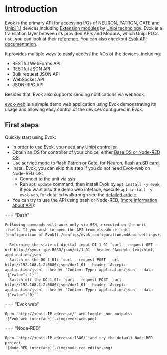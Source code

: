 # Introduction

Evok is the primary API for accessing I/Os of [NEURON], [PATRON], [GATE] and [Unipi 1.1] devices including [Extension modules] by [Unipi technology]. Evok is a translation layer between its provided APIs and Modbus, which Unipi PLCs use, you can look at their [reference](https://kb.unipi.technology/en:sw:02-apis:02-modbus-tcp). You can also checkout [Evok API documentation](https://unipitechnology.stoplight.io/docs/evok).

It provides multiple ways to easily access the I/Os of the devices, including:

- RESTful WebForms API
- RESTful JSON API
- Bulk request JSON API
- WebSocket API
- JSON-RPC API

Besides that, Evok also supports sending notifications via webhook.

[evok-web](https://github.com/UniPiTechnology/evok-web-jq) is a simple demo web application using Evok demonstrating its usage and allowing easy control of the devices configured in Evok.

## First steps

Quickly start using Evok:

- In order to use Evok, you need any [Unipi controller](https://www.unipi.technology/shop/).
- Obtain an OS for controller of your choice, either [Base OS or Node-RED OS](https://kb.unipi.technology/en:files:software:os-images:00-start).
- Use service mode to flash [Patron](https://kb.unipi.technology/en:hw:007-patron:service-mode) or [Gate](https://kb.unipi.technology/en:hw:025-gate:service-mode), for Neuron, [flash an SD card](https://kb.unipi.technology/en:hw:02-neuron:image).
- Install Evok, you can skip this step if you do not need Evok-web on Node-RED OS:
    - Connect to the unit via [ssh](https://kb.unipi.technology/en:automation:unipi-ssh-connect-hidden#selecting_a_suitable_communication_software)
    - Run `apt update` command, then install Evok by `apt install -y evok`, if you want also the demo web inteface, execute `apt install -y evok-web`, for detailed walktrough see the [detailed article](./installation.md).
- You can try to use the API using bash or Node-RED, ([more information about API](./apis.md)):

=== "Bash"

    Following commands will work only via SSH, executed on the unit itself. If you wish to open the API from elsewhere, edit [configuration of Evok](./configs/evok_configuration.md#api-settings).

    - Returning the state of digital input DI 1_01 `curl --request GET --url http://<your-ip>:8080/json/di/1_01 --header 'Accept: text/html, application/json'`
    - Switch on the DO 1_01: `curl --request POST --url http://192.168.1.2:8080/json/do/1_01 --header 'Accept: application/json' --header 'Content-Type: application/json' --data '{"value": 1}'`
    - Switch off the DO 1_01: `curl --request POST --url http://192.168.1.2:8080/json/do/1_01 --header 'Accept: application/json' --header 'Content-Type: application/json' --data '{"value": 0}'`

=== "Evok web"

    Open `http://<unit-IP-adrress>/` and toggle some outputs:
    ![Evok-web interface](./img/evok-web.png)

=== "Node-RED"

    Open `http://<unit-IP-adrress>:1880/` and try the default Node-RED project.
    ![Node-RED interface](./img/node-red-editor.png)

[NEURON]:https://www.unipi.technology/products/unipi-neuron-3?categoryId=2
[PATRON]:https://www.unipi.technology/products/unipi-patron-374
[GATE]:https://www.unipi.technology/products/unipi-gate-388
[Unipi 1.1]:https://www.unipi.technology/products/unipi-1-1-1-1-lite-19?categoryId=1
[Extension modules]:https://www.unipi.technology/products?category=32
[Unipi technology]:https://www.unipi.technology/
